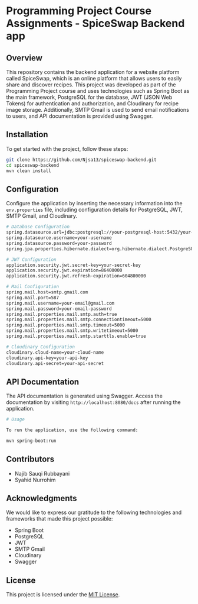﻿# Programming Project Course Assignments - SpiceSwap Backend app

## Overview

This repository contains the backend application for a website platform called SpiceSwap, which is an online platform that allows users to easily share and discover recipes. This project was developed as part of the Programming Project course and uses technologies such as Spring Boot as the main framework, PostgreSQL for the database, JWT (JSON Web Tokens) for authentication and authorization, and Cloudinary for recipe image storage. Additionally, SMTP Gmail is used to send email notifications to users, and API documentation is provided using Swagger.

## Installation

To get started with the project, follow these steps:

```bash
git clone https://github.com/Njsa13/spiceswap-backend.git
cd spiceswap-backend
mvn clean install
```
## Configuration
Configure the application by inserting the necessary information into the `env.properties` file, including configuration details for PostgreSQL, JWT, SMTP Gmail, and Cloudinary.

```bash
# Database Configuration
spring.datasource.url=jdbc:postgresql://your-postgresql-host:5432/your-database-name
spring.datasource.username=your-username
spring.datasource.password=your-password
spring.jpa.properties.hibernate.dialect=org.hibernate.dialect.PostgreSQLDialect

# JWT Configuration
application.security.jwt.secret-key=your-secret-key
application.security.jwt.expiration=86400000
application.security.jwt.refresh-expiration=604800000

# Mail Configuration
spring.mail.host=smtp.gmail.com
spring.mail.port=587
spring.mail.username=your-email@gmail.com
spring.mail.password=your-email-password
spring.mail.properties.mail.smtp.auth=true
spring.mail.properties.mail.smtp.connectiontimeout=5000
spring.mail.properties.mail.smtp.timeout=5000
spring.mail.properties.mail.smtp.writetimeout=5000
spring.mail.properties.mail.smtp.starttls.enable=true

# Cloudinary Configuration
cloudinary.cloud-name=your-cloud-name
cloudinary.api-key=your-api-key
cloudinary.api-secret=your-api-secret
```

## API Documentation

The API documentation is generated using Swagger. Access the documentation by visiting `http://localhost:8080/docs` after running the application.

```bash
# Usage

To run the application, use the following command:

mvn spring-boot:run
```

## Contributors

- Najib Sauqi Rubbayani
- Syahid Nurrohim

## Acknowledgments

We would like to express our gratitude to the following technologies and frameworks that made this project possible:

- Spring Boot
- PostgreSQL
- JWT
- SMTP Gmail
- Cloudinary
- Swagger

## License

This project is licensed under the [MIT License](https://choosealicense.com/licenses/mit/).
